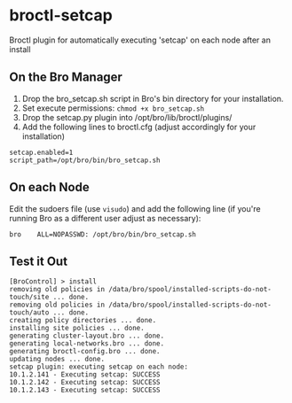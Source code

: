 # broctl-setcap
Broctl plugin for automatically executing 'setcap' on each node after an install

## On the Bro Manager
1. Drop the bro_setcap.sh script in Bro's bin directory for your installation.
2. Set execute permissions: `chmod +x bro_setcap.sh`
3. Drop the setcap.py plugin into /opt/bro/lib/broctl/plugins/
4. Add the following lines to broctl.cfg (adjust accordingly for your installation)
```
setcap.enabled=1
script_path=/opt/bro/bin/bro_setcap.sh
```
## On each Node
Edit the sudoers file (use `visudo`) and add the following line (if you're running Bro as a different user adjust as necessary):

`bro	ALL=NOPASSWD: /opt/bro/bin/bro_setcap.sh`

## Test it Out
    [BroControl] > install
    removing old policies in /data/bro/spool/installed-scripts-do-not-touch/site ... done.
    removing old policies in /data/bro/spool/installed-scripts-do-not-touch/auto ... done.
    creating policy directories ... done.
    installing site policies ... done.
    generating cluster-layout.bro ... done.
    generating local-networks.bro ... done.
    generating broctl-config.bro ... done.
    updating nodes ... done.
    setcap plugin: executing setcap on each node:
    10.1.2.141 - Executing setcap: SUCCESS
    10.1.2.142 - Executing setcap: SUCCESS
    10.1.2.143 - Executing setcap: SUCCESS
    
